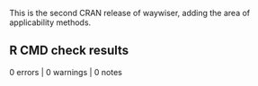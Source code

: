 This is the second CRAN release of waywiser, adding the area of applicability
methods. 

## R CMD check results

0 errors | 0 warnings | 0 notes
